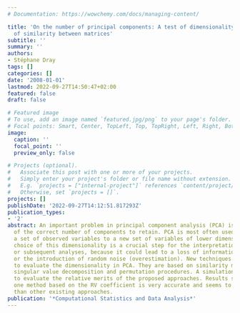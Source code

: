 ```yaml
---
# Documentation: https://wowchemy.com/docs/managing-content/

title: 'On the number of principal components: A test of dimensionality based on measurements
  of similarity between matrices'
subtitle: ''
summary: ''
authors:
- Stéphane Dray
tags: []
categories: []
date: '2008-01-01'
lastmod: 2022-09-27T14:50:47+02:00
featured: false
draft: false

# Featured image
# To use, add an image named `featured.jpg/png` to your page's folder.
# Focal points: Smart, Center, TopLeft, Top, TopRight, Left, Right, BottomLeft, Bottom, BottomRight.
image:
  caption: ''
  focal_point: ''
  preview_only: false

# Projects (optional).
#   Associate this post with one or more of your projects.
#   Simply enter your project's folder or file name without extension.
#   E.g. `projects = ["internal-project"]` references `content/project/deep-learning/index.md`.
#   Otherwise, set `projects = []`.
projects: []
publishDate: '2022-09-27T14:12:51.817293Z'
publication_types:
- '2'
abstract: An important problem in principal component analysis (PCA) is the estimation
  of the correct number of components to retain. PCA is most often used to reduce
  a set of observed variables to a new set of variables of lower dimensionality. The
  choice of this dimensionality is a crucial step for the interpretation of results
  or subsequent analyses, because it could lead to a loss of information (underestimation)
  or the introduction of random noise (overestimation). New techniques are proposed
  to evaluate the dimensionality in PCA. They are based on similarity measurements,
  singular value decomposition and permutation procedures. A simulation study is conducted
  to evaluate the relative merits of the proposed approaches. Results showed that
  one method based on the RV coefficient is very accurate and seems to be more efficient
  than other existing approaches.
publication: '*Computational Statistics and Data Analysis*'
---
```

